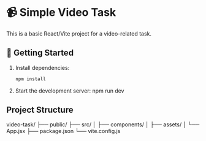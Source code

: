 # 📹 Simple Video Task

This is a basic React/Vite project for a video-related task.

## 🚀 Getting Started

1. Install dependencies:
   ```bash
   npm install
2. Start the development server:
   npm run dev

## Project Structure
video-task/
├── public/
├── src/
│   ├── components/
│   ├── assets/
│   └── App.jsx
├── package.json
└── vite.config.js
